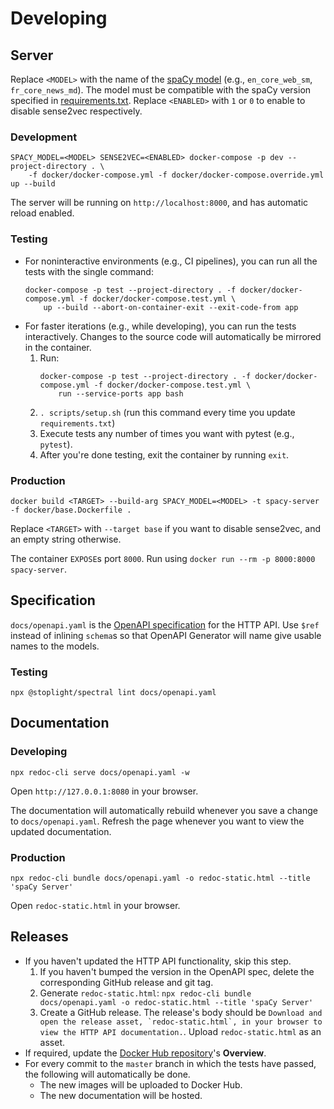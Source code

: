# Developing

## Server

Replace `<MODEL>` with the name of the [spaCy model](https://spacy.io/models) (e.g., `en_core_web_sm`, `fr_core_news_md`). The model must be compatible with the spaCy version specified in [requirements.txt](../requirements.txt). Replace `<ENABLED>` with `1` or `0` to enable to disable sense2vec respectively.

### Development

```
SPACY_MODEL=<MODEL> SENSE2VEC=<ENABLED> docker-compose -p dev --project-directory . \
    -f docker/docker-compose.yml -f docker/docker-compose.override.yml up --build
```

The server will be running on `http://localhost:8000`, and has automatic reload enabled.

### Testing

- For noninteractive environments (e.g., CI pipelines), you can run all the tests with the single command:
    ```
    docker-compose -p test --project-directory . -f docker/docker-compose.yml -f docker/docker-compose.test.yml \
        up --build --abort-on-container-exit --exit-code-from app
    ```
- For faster iterations (e.g., while developing), you can run the tests interactively. Changes to the source code will automatically be mirrored in the container.
    1. Run:
        ```
        docker-compose -p test --project-directory . -f docker/docker-compose.yml -f docker/docker-compose.test.yml \
            run --service-ports app bash
       ```
    1. `. scripts/setup.sh` (run this command every time you update `requirements.txt`)
    1. Execute tests any number of times you want with pytest (e.g., `pytest`).
    1. After you're done testing, exit the container by running `exit`.

### Production

```
docker build <TARGET> --build-arg SPACY_MODEL=<MODEL> -t spacy-server -f docker/base.Dockerfile .
```
Replace `<TARGET>` with `--target base` if you want to disable sense2vec, and an empty string otherwise.

The container `EXPOSE`s port `8000`. Run using `docker run --rm -p 8000:8000 spacy-server`.

## Specification

`docs/openapi.yaml` is the [OpenAPI specification](https://swagger.io/specification/) for the HTTP API. Use `$ref` instead of inlining `schema`s so that OpenAPI Generator will name give usable names to the models.

### Testing

```
npx @stoplight/spectral lint docs/openapi.yaml
```

## Documentation

### Developing

``` 
npx redoc-cli serve docs/openapi.yaml -w
```

Open `http://127.0.0.1:8080` in your browser. 

The documentation will automatically rebuild whenever you save a change to `docs/openapi.yaml`. Refresh the page whenever you want to view the updated documentation.

### Production

``` 
npx redoc-cli bundle docs/openapi.yaml -o redoc-static.html --title 'spaCy Server'
```

Open `redoc-static.html` in your browser.

## Releases

- If you haven't updated the HTTP API functionality, skip this step.
    1. If you haven't bumped the version in the OpenAPI spec, delete the corresponding GitHub release and git tag.
    1. Generate  `redoc-static.html`: `npx redoc-cli bundle docs/openapi.yaml -o redoc-static.html --title 'spaCy Server'`
    1. Create a GitHub release. The release's body should be ```Download and open the release asset, `redoc-static.html`, in your browser to view the HTTP API documentation.```. Upload `redoc-static.html` as an asset.
- If required, update the [Docker Hub repository](https://hub.docker.com/r/neelkamath/spacy-server)'s **Overview**.
- For every commit to the `master` branch in which the tests have passed, the following will automatically be done.
    - The new images will be uploaded to Docker Hub.
    - The new documentation will be hosted.